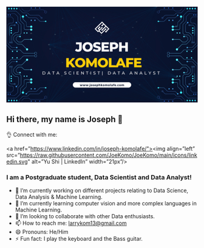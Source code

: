 ![alt text](Banner.jpg)
## Hi there, my name is Joseph 👋
:ok_hand: Connect with me: 

<a href=”https://www.linkedin.com/in/joseph-komolafe/"><img align=”left” src=”https://raw.githubusercontent.com/JoeKomo/JoeKomo/main/icons/linkedin.svg" alt=”Yu Shi | LinkedIn” width=”21px”/></a>



### I am a Postgraduate student, Data Scientist and Data Analyst!

- 🔭 I’m currently working on different projects relating to Data Science, Data Analysis & Machine Learning. 
- 🌱 I’m currently learning computer vision and more complex languages in Machine Learning.
- 👯 I’m looking to collaborate with other Data enthusiasts.
- 📫 How to reach me: larrykom13@gmail.com
- 😄 Pronouns: He/Him
- ⚡ Fun fact: I play the keyboard and the Bass guitar.


